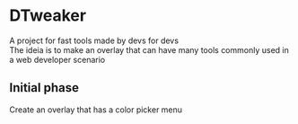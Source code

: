 # DTweaker
A project for fast tools made by devs for devs
<br>
The ideia is to make an overlay that can have many tools commonly used in a web developer scenario 

## Initial phase
Create an overlay that has a color picker menu
